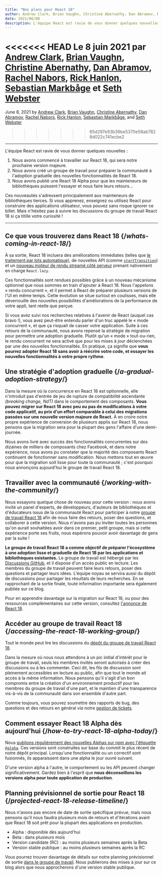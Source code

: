 ```yaml
---
title: "Nos plans pour React 18"
author: Andrew Clark, Brian Vaughn, Christine Abernathy, Dan Abramov, Rachel Nabors, Rick Hanlon, Sebastian Markbage et Seth Webster
date: 2021/06/08
description: L'équipe React est ravie de vous donner quelques nouvelles. Nous avons commencé à travailler sur React 18, qui sera notre prochaine version majeure. Nous avons créé un groupe de travail pour préparer la communauté à l'adoption graduelle des nouvelles fonctionnalités de React 18. Nous avons publié une React 18 Alpha pour que les mainteneurs de bibliothèques puissent l'essayer et nous faire leurs retours…
---
```


<<<<<<< HEAD
Le 8 juin 2021 par [Andrew Clark](https://twitter.com/acdlite), [Brian Vaughn](https://github.com/bvaughn), [Christine Abernathy](https://twitter.com/abernathyca), [Dan Abramov](https://twitter.com/dan_abramov), [Rachel Nabors](https://twitter.com/rachelnabors), [Rick Hanlon](https://twitter.com/rickhanlonii), [Sebastian Markbåge](https://twitter.com/sebmarkbage) et [Seth Webster](https://twitter.com/sethwebster)
=======
June 8, 2021 by [Andrew Clark](https://twitter.com/acdlite), [Brian Vaughn](https://github.com/bvaughn), [Christine Abernathy](https://twitter.com/abernathyca), [Dan Abramov](https://bsky.app/profile/danabra.mov), [Rachel Nabors](https://twitter.com/rachelnabors), [Rick Hanlon](https://twitter.com/rickhanlonii), [Sebastian Markbåge](https://twitter.com/sebmarkbage), and [Seth Webster](https://twitter.com/sethwebster)
>>>>>>> 65d297e93b36be5370e58ab7828d022c741ecbe2

---

<Intro>

L'équipe React est ravie de vous donner quelques nouvelles :

1. Nous avons commencé à travailler sur React 18, qui sera notre prochaine version majeure.
2. Nous avons créé un groupe de travail pour préparer la communauté à l'adoption graduelle des nouvelles fonctionnalités de React 18.
3. Nous avons publié une React 18 Alpha pour que les mainteneurs de bibliothèques puissent l'essayer et nous faire leurs retours…

Ces nouveautés s'adressent principalement aux mainteneurs de bibliothèques tierces. Si vous apprenez, enseignez ou utilisez React pour construire des applications utilisateur, vous pouvez sans risque ignorer ce billet. Mais n'hésitez pas à suivre les discussions du groupe de travail React 18 si ça titille votre curiosité !

---

</Intro>

## Ce que vous trouverez dans React 18 {/*whats-coming-in-react-18*/}

À sa sortie, React 18 incluera des améliorations immédiates (telles que [le traitement par lots automatique](https://github.com/reactwg/react-18/discussions/21)), de nouvelles API (comme [`startTransition`](https://github.com/reactwg/react-18/discussions/41)) et un [nouveau moteur de rendu streamé côté serveur](https://github.com/reactwg/react-18/discussions/37) prenant nativement en charge `React.lazy`.

Ces fonctionnalités sont rendues possibles grâce à un nouveau mécanisme optionnel que nous sommes en train d'ajouter à React 18. Nous l'appelons « rendu concurrent », et il permet à React de préparer plusieurs versions de l'UI en même temps. Cette évolution se situe surtout en coulisses, mais elle déverrouille des nouvelles possibilités d'améliorations de la performance de votre appli, tant réelle que perçue.

Si vous avez suivi nos recherches relatives à l'avenir de React (auquel cas bravo !), vous avez peut-être entendu parler d'un truc appelé le « mode concurrent », et que ça risquait de casser votre application.  Suite à ces retours de la communauté, nous avons repensé la stratégie de migration pour permettre une adoption graduelle.  Plutôt qu'un « mode » tout-ou-rien, le rendu concurrent ne sera activé que pour les mises à jour déclenchées par une des nouvelles fonctionnalités.  En pratique, ça signifie que **vous pourrez adopter React 18 sans avoir à réécrire votre code, et essayer les nouvelles fonctionnalités à votre propre rythme**.

## Une stratégie d'adoption graduelle {/*a-gradual-adoption-strategy*/}

Dans la mesure où la concurrence en React 18 est optionnelle, elle n'introduit pas d'entrée de jeu de rupture de compatibilité ascendante *(breaking change, NdT)* dans le comportement des composants. **Vous pouvez migrer sur React 18 avec peu ou pas de modifications à votre code applicatif, au prix d'un effort comparable à celui des migrations passées sur une nouvelle version majeure de React.**  À en croire notre propre expérience de conversion de plusieurs applis sur React 18, nous pensons que la migration sera pour la plupart des gens l'affaire d'une demi-journée.

Nous avons livré avec succès des fonctionnalités concurrentes sur des dizaines de milliers de composants chez Facebook, et dans notre expérience, nous avons pu constater que la majorité des composants React continuent de fonctionner sans modification. Nous mettons tout en œuvre pour que la migration soit lisse pour toute la communauté ; c'est pourquoi nous annonçons aujourd'hui le groupe de travail React 18.

## Travailler avec la communauté {/*working-with-the-community*/}

Nous essayons quelque chose de nouveau pour cette version : nous avons invité un panel d'experts, de développeurs, d'auteurs de bibliothèques et d'éducateurs issus de la communauté React pour participer à notre [groupe de travail React 18](https://github.com/reactwg/react-18) afin de nous faire des retours, poser des questions, et collaborer à cette version.  Nous n'avons pas pu inviter toutes les personnes qu'on aurait souhaitées avoir dans ce premier, petit groupe, mais si cette expérience porte ses fruits, nous espérons pouvoir avoir davantage de gens par la suite !

**Le groupe de travail React 18 a comme objectif de préparer l'écosystème à une adoption lisse et graduelle de React 18 par les applications et bibliothèques existantes.**  Le groupe de travail est hébergé par les [Discussions GitHub](https://github.com/reactwg/react-18/discussions), et il dispose d'un accès public en lecture.  Les membres du groupe de travail peuvent faire leurs retours, poser des questions et partager leurs idées.  L'équipe noyau se servira aussi du dépôt de discussions pour partager les résultats de leurs recherches.  En se rapprochant de la sortie finale, toute information importante sera également publiée sur ce blog.

Pour en apprendre davantage sur la migration sur React 18, ou pour des ressources complémentaires sur cette version, consultez [l'annonce de React 18](https://github.com/reactwg/react-18/discussions/4).

## Accéder au groupe de travail React 18 {/*accessing-the-react-18-working-group*/}

Tout le monde peut lire les discussions du [dépôt du groupe de travail React 18](https://github.com/reactwg/react-18).

Dans la mesure où nous nous attendons à un pic initial d'intérêt pour le groupe de travail, seuls les membres invités seront autorisés à créer des discussions ou à les commenter. Ceci dit, les fils de discussion sont pleinement accessibles en lecture au public, afin que tout le monde ait accès à la même information.  Nous pensons qu'il s'agit d'un bon compromis entre la création d'un environnement productif pour les membres du groupe de travail d'une part, et le maintien d'une transparence vis-à-vis de la communauté dans son ensemble d'autre part.

Comme toujours, vous pouvez soumettre des rapports de bug, des questions et des retours en général *via* notre [gestion de tickets](https://github.com/facebook/react/issues).

## Comment essayer React 18 Alpha dès aujourd'hui {/*how-to-try-react-18-alpha-today*/}

Nous [publions régulièrement des nouvelles Alphas sur npm avec l'étiquette `@alpha`](https://github.com/reactwg/react-18/discussions/9). Ces versions sont construites sur base du commit le plus récent de notre dépôt principal. Lorsqu'une fonctionnalité ou un correctif sont fusionnés, ils apparaissent dans une alpha le jour ouvré suivant.

D'une version alpha à l'autre, le comportement ou les API peuvent changer significativement. Gardez bien à l'esprit que **nous déconseillons les versions alpha pour toute application de production**.

## Planning prévisionnel de sortie pour React 18 {/*projected-react-18-release-timeline*/}

Nous n'avons pas encore de date de sortie spécifique prévue, mais nous pensons qu'il nous faudra plusieurs mois de retours et d'itérations avant que React 18 soit prêt pour la plupart des applications en production.

- Alpha : disponible dès aujourd'hui
- Beta : dans plusieurs mois
- Version candidate (RC) : au moins plusieurs semaines après la Beta
- Version stable publique : au moins plusieurs semaines après la RC

Vous pourrez trouver davantage de détails sur notre planning prévisionnel de sortie [dans le groupe de travail](https://github.com/reactwg/react-18/discussions/9). Nous publierons des mises à jour sur ce blog alors que nous approcherons d'une version stable publique.
